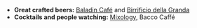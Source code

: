  * **Great crafted beers:** [Baladin Café](http://www.baladin.it/en/our-places/baladin-cafe-saluzzo) and [Birrificio della Granda](http://www.tripadvisor.com/Restaurant_Review-g194893-d3493819-Reviews-Birrificio_della_Granda-Saluzzo_Province_of_Cuneo_Piedmont.html)
 * **Cocktails and people watching:** [Mixology](https://www.facebook.com/pages/Mixology-Everytime-Bar/187272094693182), Bacco Caffé


